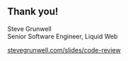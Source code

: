## Thank you!
<!-- .element: style="margin-bottom: 1em;" -->

Steve Grunwell<br>
Senior Software Engineer, Liquid Web

[stevegrunwell.com/slides/code-review](https://stevegrunwell.com/slides/code-review) <!-- .element: class="slides-link" -->
